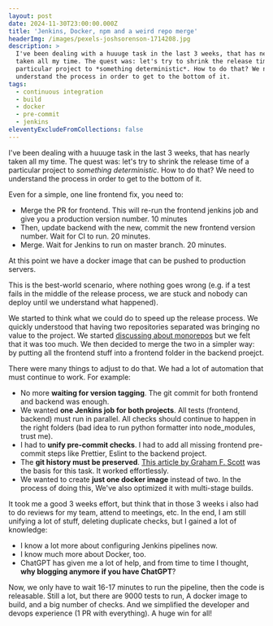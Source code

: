 ```yaml
---
layout: post
date: 2024-11-30T23:00:00.000Z
title: 'Jenkins, Docker, npm and a weird repo merge'
headerImg: /images/pexels-joshsorenson-1714208.jpg
description: >
  I've been dealing with a huuuge task in the last 3 weeks, that has nearly
  taken all my time. The quest was: let's try to shrink the release time of a
  particular project to *something deterministic*. How to do that? We need to
  understand the process in order to get to the bottom of it.
tags:
  - continuous integration
  - build
  - docker
  - pre-commit
  - jenkins
eleventyExcludeFromCollections: false
---
```


I've been dealing with a huuuge task in the last 3 weeks, that has nearly taken all my time. The quest was: let's try to shrink the release time of a particular project to *something deterministic*. How to do that? We need to understand the process in order to get to the bottom of it.

Even for a simple, one line frontend fix, you need to:

* Merge the PR for frontend. This will re-run the frontend jenkins job and give you a production version number. 10 minutes
* Then, update backend with the new, commit the new frontend version number. Wait for CI to run. 20 minutes.
* Merge. Wait for Jenkins to run on master branch. 20 minutes.

At this point we have a docker image that can be pushed to production servers.

This is the best-world scenario, where nothing goes wrong (e.g. if a test fails in the middle of the release process, we are stuck and nobody can deploy until we understand what happened).

We started to think what we could do to speed up the release process. We quickly understood that having two repositories separated was bringing no value to the project. We started [discussing about monorepos](https://michelenasti.com/2024/monorepos/ "What I got so far about monorepos") but we felt that it was too much. We then decided to merge the two in a simpler way: by putting all the frontend stuff into a frontend folder in the backend proejct.

There were many things to adjust to do that. We had a lot of automation that must continue to work. For example:

* No more **waiting for version tagging**. The git commit for both frontend and backend was enough.
* We wanted **one Jenkins job for both projects**. All tests (frontend, backend) must run in parallel. All checks should continue to happen in the right folders (bad idea to run python formatter into node\_modules, trust me).
* I had to **unify pre-commit checks**. I had to add all missing frontend pre-commit steps like Prettier, Eslint to the backend project.
* The **git history must be preserved**. [This article by Graham F. Scott](https://gfscott.com/blog/merge-git-repos-and-keep-commit-history/) was the basis for this task. It worked effortlessly.
* We wanted to create **just one docker image** instead of two. In the process of doing this, We've also optimized it with multi-stage builds.

It took me a good 3 weeks effort, but think that in those 3 weeks i also had to do reviews for my team, attend to meetings, etc. In the end, I am still unifying a lot of stuff, deleting duplicate checks, but I gained a lot of knowledge:

* I know a lot more about configuring Jenkins pipelines now.
* I know much more about Docker, too.
* ChatGPT has given me a lot of help, and from time to time I thought, **why blogging anymore if you have ChatGPT**?

Now, we only have to wait 16-17 minutes to run the pipeline, then the code is releasable. Still a lot, but there are 9000 tests to run, A docker image to build, and a big number of checks. And we simplified the developer and devops experience (1 PR with everything). A huge win for all!
